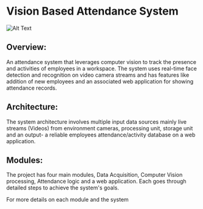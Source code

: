 # Vision Based Attendance System

![Alt Text](https://www.olloltd.com/images/2020/02/sssss.gif)
## Overview:
An attendance system that leverages computer vision to track the presence and activities of employees in a workspace. The system uses real-time face detection and recognition on video camera streams and has features like addition of new employees and an associated web application for showing attendance records.
## Architecture:
The system architecture involves multiple input data sources mainly live streams (Videos) from environment cameras, processing unit, storage unit and an output- a reliable employees attendance/activity database on a web application.
## Modules:
The project has four main modules, Data Acquisition, Computer Vision processing, Attendance logic and a web application. Each goes through detailed steps to achieve the system's goals.

For more details on each module and the system